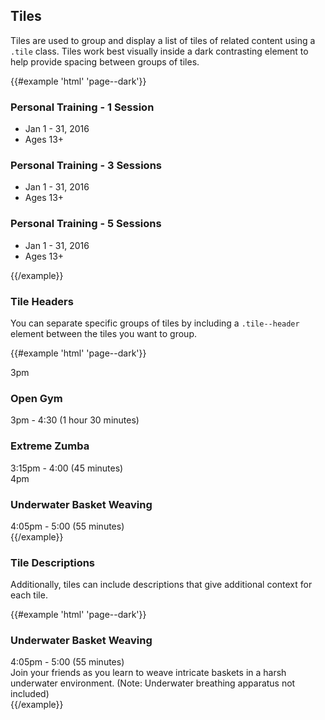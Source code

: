 ## Tiles

Tiles are used to group and display a list of tiles of related content using a `.tile` class. Tiles work best visually inside a dark contrasting element to help provide spacing between groups of tiles.

{{#example 'html' 'page--dark'}}
<div class="tile">
  <h3 class="theme--secondary-med">Personal Training - 1 Session</h3>
  <ul>
    <li>Jan 1 - 31, 2016</li>
    <li>Ages 13+</li>
  </ul>
</div>
<div class="tile"><!-- ... -->
  <h3 class="theme--secondary-med">Personal Training - 3 Sessions</h3>
  <ul>
    <li>Jan 1 - 31, 2016</li>
    <li>Ages 13+</li>
  </ul>
<!-- /... --></div>
<div class="tile"><!-- ... -->
  <h3 class="theme--secondary-med">Personal Training - 5 Sessions</h3>
  <ul>
    <li>Jan 1 - 31, 2016</li>
    <li>Ages 13+</li>
  </ul>
<!-- /... --></div>
{{/example}}

### Tile Headers

You can separate specific groups of tiles by including a `.tile--header` element between the tiles you want to group.

{{#example 'html' 'page--dark'}}
<div class="tile--header">3pm</div>
<div class="tile"><!-- ... -->
  <h3 class="theme--secondary-med">Open Gym</h3>
  3pm - 4:30 <span class="secondary">(1 hour 30 minutes)</span>
<!-- /... --></div>
<div class="tile"><!-- ... -->
  <h3 class="theme--secondary-med">Extreme Zumba</h3>
  3:15pm - 4:00 <span class="secondary">(45 minutes)</span>
<!-- /... --></div>
<div class="tile--header">4pm</div>
<div class="tile"><!-- ... -->
  <h3 class="theme--secondary-med">Underwater Basket Weaving</h3>
  4:05pm - 5:00 <span class="secondary">(55 minutes)</span>
<!-- /... --></div>
{{/example}}

### Tile Descriptions

Additionally, tiles can include descriptions that give additional context for each tile.

{{#example 'html' 'page--dark'}}
<div class="tile">
  <!-- ... -->
  <h3 class="theme--secondary-med">Underwater Basket Weaving</h3>
  4:05pm - 5:00 <span class="secondary">(55 minutes)</span>
  <!-- /... -->
  <div class="tile--description">
    Join your friends as you learn to weave intricate baskets in a harsh underwater environment.
    (Note: Underwater breathing apparatus not included)
  </div>
</div>
{{/example}}